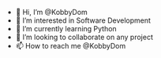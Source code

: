 - 👋 Hi, I’m @KobbyDom
- 👀 I’m interested in Software Development
- 🌱 I’m currently learning Python
- 💞️ I’m looking to collaborate on any project
- 📫 How to reach me @KobbyDom

<!---
KobbyDom/KobbyDom is a ✨ special ✨ repository because its `README.md` (this file) appears on your GitHub profile.
You can click the Preview link to take a look at your changes.
--->
